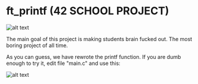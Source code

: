 # ft_printf (42 SCHOOL PROJECT)

![alt text](https://raw.github.com/ksnow-be/ft_printf/master/RESULT.png)

The main goal of this project is making students brain fucked out.
The most boring project of all time.

As you can guess, we have rewrote the printf function.
If you are dumb enough to try it, edit file "main.c" and use this:

![alt text](https://raw.github.com/ksnow-be/ft_printf/master/USAGE.png)

